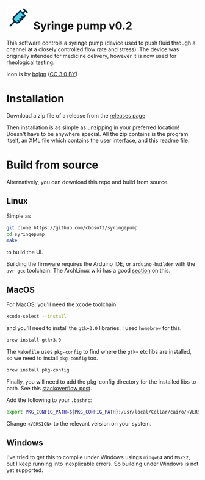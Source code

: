 # ![icon](https://github.com/cbosoft/syringepump/blob/master/icons/Adwaita/64x64/apps/syringepump.png?raw=true) Syringe pump v0.2

This software controls a syringe pump (device used to push fluid through a
channel at a closely controlled flow rate and stress). The device was originally
intended for medicine delivery, however it is now used for rheological testing.

Icon is by [bqlqn](https://www.flaticon.com/authors/bqlqn) ([CC 3.0 BY](http://creativecommons.org/licenses/by/3.0/))

# Installation

Download a zip file of a release from the [releases page](https://github.com/cbosoft/syringepump/releases)

Then installation is as simple as unzipping in your preferred location! Doesn't
have to be anywhere special. All the zip contains is the program itself, an XML
file which contains the user interface, and this readme file.

# Build from source

Alternatively, you can download this repo and build from source.

## Linux

Simple as

```bash
git clone https://github.com/cbosoft/syringepump
cd syringepump
make
```

to build the UI.

Building the firmware requires the Arduino IDE, or `arduino-builder` with the
`avr-gcc` toolchain. The ArchLinux wiki has a good [section](https://wiki.archlinux.org/index.php/Arduino#Arduino-Builder)
on this.

## MacOS

For MacOS, you'll need the xcode toolchain:

```bash
xcode-select --install
```

and you'll need to install the `gtk+3.0` libraries. I used `homebrew` for this.

```bash
brew install gtk+3.0
```

The `Makefile` uses `pkg-config` to find where the `gtk+` etc libs are
installed, so we need to install `pkg-config` too.

```bash
brew install pkg-config
```

Finally, you will need to add the pkg-config directory for the installed libs to
path. See this [stackoverflow post](https://stackoverflow.com/questions/20098862/how-to-install-gtk-on-osx-for-use-with-g-gcc-compiler).

Add the following to your `.bashrc`:

```bash
export PKG_CONFIG_PATH=${PKG_CONFIG_PATH}:/usr/local/Cellar/cairo/<VERSION>/lib/pkgconfig
```

Change `<VERSION>` to the relevant version on your system.

## Windows

I've tried to get this to compile under Windows usings `mingw64` and `MSYS2`,
but I keep running into inexplicable errors. So building under Windows is not
yet supported.
